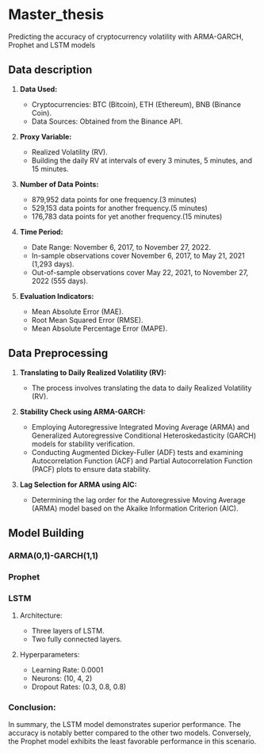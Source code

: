 # Master_thesis
 Predicting the accuracy of cryptocurrency volatility with ARMA-GARCH, Prophet and LSTM models

## Data description
1. **Data Used:**
   - Cryptocurrencies: BTC (Bitcoin), ETH (Ethereum), BNB (Binance Coin).
   - Data Sources: Obtained from the Binance API.

2. **Proxy Variable:**
   - Realized Volatility (RV).
   - Building the daily RV at intervals of every 3 minutes, 5 minutes, and 15 minutes.

3. **Number of Data Points:**
   - 879,952 data points for one frequency.(3 minutes)
   - 529,153 data points for another frequency.(5 minutes)
   - 176,783 data points for yet another frequency.(15 minutes)

4. **Time Period:**
   - Date Range: November 6, 2017, to November 27, 2022.
   - In-sample observations cover November 6, 2017, to May 21, 2021 (1,293 days).
   - Out-of-sample observations cover May 22, 2021, to November 27, 2022 (555 days).

5. **Evaluation Indicators:**
   - Mean Absolute Error (MAE).
   - Root Mean Squared Error (RMSE).
   - Mean Absolute Percentage Error (MAPE).
## Data Preprocessing
1. **Translating to Daily Realized Volatility (RV):**
   - The process involves translating the data to daily Realized Volatility (RV).

2. **Stability Check using ARMA-GARCH:**
   - Employing Autoregressive Integrated Moving Average (ARMA) and Generalized Autoregressive Conditional Heteroskedasticity (GARCH) models for stability verification.
   - Conducting Augmented Dickey-Fuller (ADF) tests and examining Autocorrelation Function (ACF) and Partial Autocorrelation Function (PACF) plots to ensure data stability.

3. **Lag Selection for ARMA using AIC:**
   - Determining the lag order for the Autoregressive Moving Average (ARMA) model based on the Akaike Information Criterion (AIC).
## Model Building
### ARMA(0,1)-GARCH(1,1)
### Prophet
### LSTM  
1. Architecture:
   - Three layers of LSTM.
   - Two fully connected layers.

2. Hyperparameters:
   - Learning Rate: 0.0001
   - Neurons: (10, 4, 2)
   - Dropout Rates: (0.3, 0.8, 0.8)

### Conclusion:
In summary, the LSTM model demonstrates superior performance. The accuracy is notably better compared to the other two models. Conversely, the Prophet model exhibits the least favorable performance in this scenario.

